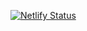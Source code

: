 [![Netlify Status](https://api.netlify.com/api/v1/badges/cbbf7cb3-d79b-4d40-9406-283129852230/deploy-status)](https://app.netlify.com/sites/abhiakl/deploys)
